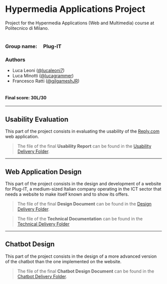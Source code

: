 # Hypermedia Applications Project

Project for the Hypermedia Applications (Web and Multimedia) course at Politecnico di Milano.  
<br>

### **Group name:** &nbsp;&nbsp;&nbsp; Plug-IT

### **Authors**

- Luca Leoni ([@lucaleoni7](https://github.com/lucaleoni7))
- Luca Minotti ([@lucagrammer](https://github.com/lucagrammer))
- Francesco Ratti ([@gilgameshJR](https://github.com/GilgameshJR))  
  <br>

#### Final score: 30L/30

---

## **Usability Evaluation**

This part of the project consists in evaluating the usability of the [Reply.com](https://www.reply.com/en/) web application.

> The file of the final **Usability Report** can be found in the [Usability Delivery Folder](https://github.com/lucagrammer/Plug-IT/tree/master/Usability%20Report/Deliverable).

---

## **Web Application Design**

This part of the project consists in the design and development of a website for Plug-IT, a medium-sized Italian company operating in the ICT sector that needs a website to make itself known and to show its offers.

> The file of the final **Design Document** can be found in the [Design Delivery Folder](https://github.com/lucagrammer/Plug-IT/tree/master/Design%20Document/Deliverable).

> The file of the **Technical Documentation** can be found in the [Technical Delivery Folder](https://github.com/lucagrammer/Plug-IT/tree/master/Technical%20Documentation/README.md)

---

## **Chatbot Design**

This part of the project consists in the design of a more advanced version of the chatbot than the one implemented on the website.

> The file of the final **Chatbot Design Document** can be found in the [Chatbot Delivery Folder](https://github.com/lucagrammer/Plug-IT/tree/master/Chatbot%20Design%20Document/Deliverable).

